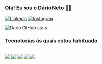 
### Olá! Eu sou o Dário Neto 👋✨

[![Linkedin](https://img.shields.io/badge/LinkedIn-0077B5?style=for-the-badge&logo=linkedin&logoColor=white)](https://www.linkedin.com/in/d%C3%A1rio-neto-82b62b253/)
[![Instagram](https://img.shields.io/badge/Instagram-E4405F?style=for-the-badge&logo=instagram&logoColor=white)](https://www.instagram.com/dario_uneto/)

![Dario GitHub stats](https://github-readme-stats.vercel.app/api?username=DarioNet0&show_icons=true&theme=dark)

### Tecnologias às quais estou habituado
<div style="display: inline_block"><br>
    <img src="https://img.shields.io/badge/HTML5-E34F26?style=for-the-badge&logo=html5&logoColor=white">
    <img src="https://img.shields.io/badge/CSS3-1572B6?style=for-the-badge&logo=css3&logoColor=white">
    <img src="https://img.shields.io/badge/C%23-239120?style=for-the-badge&logo=c-sharp&logoColor=white">
    <img src="https://img.shields.io/badge/Microsoft_SQL_Server-CC2927?style=for-the-badge&logo=microsoft-sql-server&logoColor=white">
    <img src="https://img.shields.io/badge/.NET-5C2D91?style=for-the-badge&logo=.net&logoColor=white">
</div><br>

